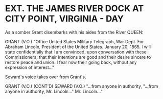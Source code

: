 # EXT. THE JAMES RIVER DOCK AT CITY POINT, VIRGINIA - DAY

As a somber Grant disembarks with his aides from the River QUEEN:

GRANT (V.O.)
"Office United States Military Telegraph, War Dept. For Abraham
Lincoln, President of the United States. January 20, 1865. I will state confidentially that I am convinced, upon conversation with
these Commissioners, that their intentions are good and their desire sincere to restore peace and union. I fear now their going back,
without any expression of interest..."

Seward's voice takes over from Grant's.

GRANT (V.O.) (CONT'D) SEWARD (V.O.)
"...from anyone in authority, "...from anyone in authority, Mr. Lincoln..." Mr. Lincoln..."
